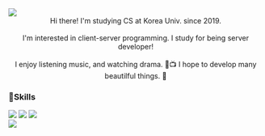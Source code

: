 

<img src="https://img.shields.io/badge/yuchem2@gmail.com-EA4335?style=flat-square&logo=Gmail&logoColor=white"/>

<div align="center">
  Hi there! I'm studying CS at Korea Univ. since 2019.  
  <br><br>
  I'm interested in client-server programming.  
  I study for being server developer!
  <br><br>
  I enjoy listening music, and watching drama. 💽📺  
  I hope to develop many beautilful things. 💖
</div>

### 💪Skills

<div align=left>
<img src="https://img.shields.io/badge/C++-00599C?style=flat-squaree&logo=c%2B%2B&logoColor=white">
<img src="https://img.shields.io/badge/Python-3776AB?style=flat-square&logo=python&logoColor=white"> 
<img src="https://img.shields.io/badge/JAVA-007396?style=flat-square&logo=Java&logoColor=white">
<br>
<img src="https://img.shields.io/badge/pytorch-EE4C2C?style=flat-square&logo=pytorch&logoColor=white"> 
</div>
